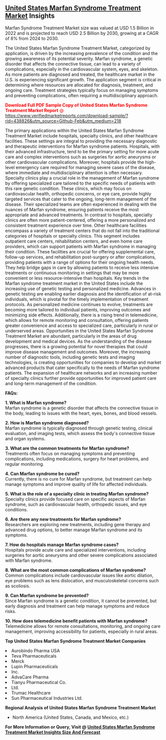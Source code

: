 <h2><a href="https://www.verifiedmarketreports.com/download-sample/?rid=438826&amp;utm_source=Github-Feb&amp;utm_medium=218" target="_blank">United States Marfan Syndrome Treatment Market</a> Insights</h2><p>Marfan Syndrome Treatment Market size was valued at USD 1.5 Billion in 2022 and is projected to reach USD 2.5 Billion by 2030, growing at a CAGR of 8% from 2024 to 2030.</p><p> <p>The United States Marfan Syndrome Treatment Market, categorized by application, is driven by the increasing prevalence of the condition and the growing awareness of its potential severity. Marfan syndrome, a genetic disorder that affects the connective tissue, can lead to a variety of complications, especially in the cardiovascular system, eyes, and skeleton. As more patients are diagnosed and treated, the healthcare market in the U.S. is experiencing significant growth. The application segment is critical in determining where resources are allocated for diagnosis, treatment, and ongoing care. Treatment strategies typically focus on managing symptoms and preventing complications, often requiring a multidisciplinary approach. <p><span class=""><span style="color: #ff0000;"><strong>Download Full PDF Sample Copy of United States Marfan Syndrome Treatment Market Report</strong> @ </span><a href="https://www.verifiedmarketreports.com/download-sample/?rid=438826&amp;utm_source=Github-Feb&amp;utm_medium=218" target="_blank">https://www.verifiedmarketreports.com/download-sample/?rid=438826&amp;utm_source=Github-Feb&amp;utm_medium=218</a></span></p> The primary applications within the United States Marfan Syndrome Treatment Market include hospitals, specialty clinics, and other healthcare facilities. These settings are integral to providing the necessary diagnostic and therapeutic interventions for Marfan syndrome patients. Hospitals, with their advanced infrastructure, tend to be the primary setting for more acute care and complex interventions such as surgeries for aortic aneurysms or other cardiovascular complications. Moreover, hospitals provide the high-level emergency care required for managing severe cases of the disease, where immediate and multidisciplinary attention is often necessary. Specialty clinics play a crucial role in the management of Marfan syndrome by offering specialized care tailored to the specific needs of patients with this rare genetic condition. These clinics, which may focus on cardiovascular health, orthopedic concerns, or eye care, provide highly targeted services that cater to the ongoing, long-term management of the disease. Their specialized teams are often experienced in dealing with the nuances of Marfan syndrome, ensuring patients receive the most appropriate and advanced treatments. In contrast to hospitals, specialty clinics are often more patient-centered, offering a more personalized and consistent treatment experience over time. Other healthcare facilities encompass a variety of treatment centers that do not fall into the traditional categories of hospitals or specialty clinics. This segment includes outpatient care centers, rehabilitation centers, and even home care providers, which can support patients with Marfan syndrome in managing their condition. These facilities are crucial for offering supplemental care, follow-up services, and rehabilitation post-surgery or after complications, providing patients with a range of options for their ongoing health needs. They help bridge gaps in care by allowing patients to receive less intensive treatments or continuous monitoring in settings that may be more convenient or less resource-intensive than hospitals. Key trends in the Marfan syndrome treatment market in the United States include the increasing use of genetic testing and personalized medicine. Advances in genetic testing are enabling earlier diagnosis and the identification of at-risk individuals, which is pivotal for the timely implementation of treatment protocols. As personalized medicine continues to evolve, treatments are becoming more tailored to individual patients, improving outcomes and minimizing side effects. Additionally, there is a rising trend in telemedicine, which allows for remote monitoring and consultation, offering patients greater convenience and access to specialized care, particularly in rural or underserved areas. Opportunities in the United States Marfan Syndrome Treatment Market are abundant, particularly in the areas of drug development and medical devices. As the understanding of the disease progresses, there is a growing potential for novel therapies that could improve disease management and outcomes. Moreover, the increasing number of diagnostic tools, including genetic tests and imaging technologies, is creating opportunities for companies to develop and market advanced products that cater specifically to the needs of Marfan syndrome patients. The expansion of healthcare networks and an increasing number of specialty clinics further provide opportunities for improved patient care and long-term management of the condition. <p><strong>FAQs:</strong></p> <p><strong>1. What is Marfan syndrome?</strong><br>Marfan syndrome is a genetic disorder that affects the connective tissue in the body, leading to issues with the heart, eyes, bones, and blood vessels.</p> <p><strong>2. How is Marfan syndrome diagnosed?</strong><br>Marfan syndrome is typically diagnosed through genetic testing, clinical evaluation, and imaging tests, which assess the body's connective tissue and organ systems.</p> <p><strong>3. What are the common treatments for Marfan syndrome?</strong><br>Treatments often focus on managing symptoms and preventing complications, including medications, surgery for heart problems, and regular monitoring.</p> <p><strong>4. Can Marfan syndrome be cured?</strong><br>Currently, there is no cure for Marfan syndrome, but treatment can help manage symptoms and improve quality of life for affected individuals.</p> <p><strong>5. What is the role of a specialty clinic in treating Marfan syndrome?</strong><br>Specialty clinics provide focused care on specific aspects of Marfan syndrome, such as cardiovascular health, orthopedic issues, and eye conditions.</p> <p><strong>6. Are there any new treatments for Marfan syndrome?</strong><br>Researchers are exploring new treatments, including gene therapy and advanced drug options, to better manage Marfan syndrome and its symptoms.</p> <p><strong>7. How do hospitals manage Marfan syndrome cases?</strong><br>Hospitals provide acute care and specialized interventions, including surgeries for aortic aneurysms and other severe complications associated with Marfan syndrome.</p> <p><strong>8. What are the most common complications of Marfan syndrome?</strong><br>Common complications include cardiovascular issues like aortic dilation, eye problems such as lens dislocation, and musculoskeletal concerns such as scoliosis.</p> <p><strong>9. Can Marfan syndrome be prevented?</strong><br>Since Marfan syndrome is a genetic condition, it cannot be prevented, but early diagnosis and treatment can help manage symptoms and reduce risks.</p> <p><strong>10. How does telemedicine benefit patients with Marfan syndrome?</strong><br>Telemedicine allows for remote consultations, monitoring, and ongoing care management, improving accessibility for patients, especially in rural areas.</p> </p><p><strong>Top United States Marfan Syndrome Treatment Market Companies</strong></p><div data-test-id=""><p><li>Aurobindo Pharma USA</li><li> Teva Pharmaceuticals</li><li> Merck</li><li> Lupin Pharmaceuticals</li><li> Inc.</li><li> AdvaCare Pharma</li><li> Tianyu Pharmaceutical Co.</li><li> Ltd.</li><li> Trumac Healthcare</li><li> Sun Pharmaceutical Industries Ltd.</li></p><div><strong>Regional Analysis of&nbsp;United States Marfan Syndrome Treatment Market</strong></div><ul><li dir="ltr"><p dir="ltr">North America&nbsp;(United States, Canada, and Mexico, etc.)</p></li></ul><p><strong>For More Information or Query, Visit @&nbsp;</strong><strong><a href="https://www.verifiedmarketreports.com/product/marfan-syndrome-treatment-market/?utm_source=Github-Feb&amp;utm_medium=218" target="_blank">United States Marfan Syndrome Treatment Market Insights Size And Forecast</a></strong></p></div>
